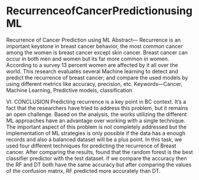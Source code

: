 # RecurrenceofCancerPredictionusingML
Recurrence of Cancer Prediction using ML
Abstract— Recurrence is an important keystone in breast
cancer behavior, the most common cancer among the women is
breast cancer except skin cancer. Breast cancer can occur in
both men and women but its far more common in women.
According to a survey 13 percent women are affected by it all
over the world. This research evaluates several Machine
learning to detect and predict the recurrence of breast cancer;
and compare the used models by using different metrics like
accuracy, precision, etc.
Keywords—Cancer, Machine Learning, Predictive models,
classification

VI. CONCLUSION
Predicting recurrence is a key point in BC context. It’s a fact
that the researchers have tried to address this problem, but it
remains an open challenge. Based on the analysis, the works
utilizing the different ML approaches have an advantage
over working with a single technique.
The important aspect of this problem is not completely
addressed but the implementation of ML strategies is only
possible if the data has a enough records and also a balanced
dataset will be a plus point. In this task, we used four
different techniques for predicting the recurrence of Breast
cancer. After comparing the results, found that the random
forest is the best classifier predictor with the test dataset. if
we compare the accuracy then the RF and DT both have the
same accuracy but after comparing the values of the
confusion matrix, RF predicted more accurately than DT.
